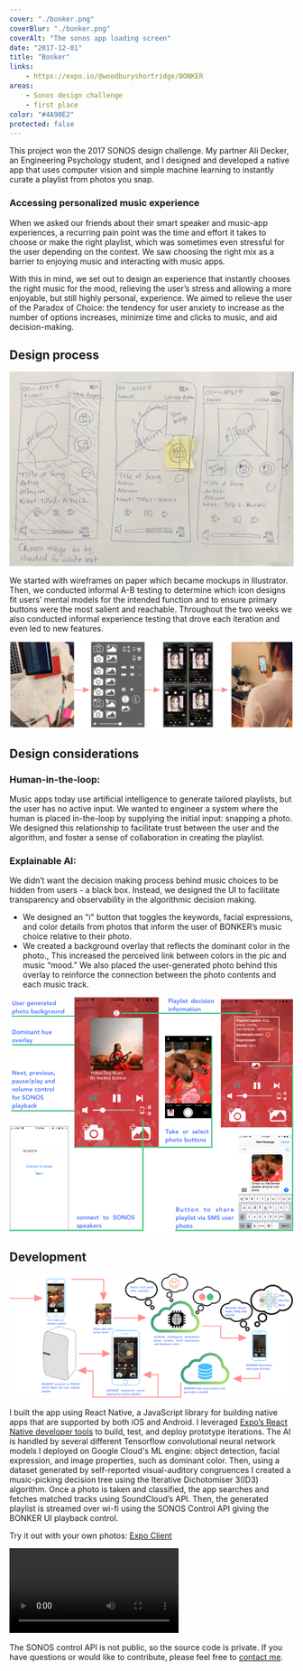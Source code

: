 ```yaml
---
cover: "./bonker.png"
coverBlur: "./bonker.png"
coverAlt: "The sonos app loading screen"
date: "2017-12-01"
title: "Bonker"
links:
    - https://expo.io/@woodburyshortridge/BONKER
areas:
    - Sonos design challenge
    - first place
color: "#4A90E2"
protected: false
---
```


This project won the 2017 SONOS design challenge. My partner Ali Decker, an Engineering Psychology student, and I designed and developed a native app that uses computer vision and simple machine learning to instantly curate a playlist from photos you snap.

### Accessing personalized music experience

When we asked our friends about their smart speaker and music-app experiences, a recurring pain point was the time and effort it takes to choose or make the right playlist, which was sometimes even stressful for the user depending on the context. We saw choosing the right mix as a barrier to enjoying music and interacting with music apps.

With this in mind, we set out to design an experience that instantly chooses the right music for the mood, relieving the user’s stress and allowing a more enjoyable, but still highly personal, experience. We aimed to relieve the user of the Paradox of Choice: the tendency for user anxiety to increase as the number of options increases, minimize time and clicks to music, and aid decision-making.

## Design process

![](./bonker-sketch.jpg)

We started with wireframes on paper which became mockups in Illustrator. Then, we conducted informal A-B testing to determine which icon designs fit users’ mental models for the intended function and to ensure primary buttons were the most salient and reachable. Throughout the two weeks we also conducted informal experience testing that drove each iteration and even led to new features.

![](./bonker-design.png)

## Design considerations

### Human-in-the-loop:

Music apps today use artificial intelligence to generate tailored playlists, but the user has no active input. We wanted to engineer a system where the human is placed in-the-loop by supplying the initial input: snapping a photo. We designed this relationship to facilitate trust between the user and the algorithm, and foster a sense of collaboration in creating the playlist.

### Explainable AI:

We didn’t want the decision making process behind music choices to be hidden from users - a black box. Instead, we designed the UI to facilitate transparency and observability in the algorithmic decision making.

- We designed an "i" button that toggles the keywords, facial expressions, and color details from photos that inform the user of BONKER’s music choice relative to their photo.
- We created a background overlay that reflects the dominant color in the photo., This increased the perceived link between colors in the pic and music “mood.” We also placed the user-generated photo behind this overlay to reinforce the connection between the photo contents and each music track.

![](./bonker-flow.png)

## Development

![](./bonker-tech.png)

I built the app using React Native, a JavaScript library for building native apps that are supported by both iOS and Android. I leveraged [Expo’s React Native developer tools](https://expo.io/tools) to build, test, and deploy prototype iterations. The AI is handled by several different Tensorflow convolutional neural network models I deployed on Google Cloud's ML engine: object detection, facial expression, and image properties, such as dominant color. Then, using a dataset generated by self-reported visual-auditory congruences I created a music-picking decision tree using the Iterative Dichotomiser 3(ID3) algorithm. Once a photo is taken and classified, the app searches and fetches matched tracks using SoundCloud’s API. Then, the generated playlist is streamed over wi-fi using the SONOS Control API giving the BONKER UI playback control.

Try it out with your own photos: [Expo Client](https://expo.io/@woodburyshortridge/BONKER)

<video controls style="max-width: 400px !important;">
  <source src="https://s3.amazonaws.com/woodburyshortridge/api/v1/bonker/bonker-vid.mov" type="video/mp4">
Your browser does not support the video tag.
</video>

The SONOS control API is not public, so the source code is private. If you have questions or would like to contribute, please feel free to [contact me](mailto:whshortridge@gmail.com).
